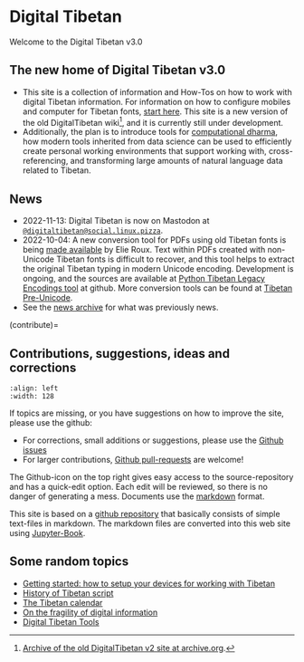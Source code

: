# Digital Tibetan

Welcome to the Digital Tibetan v3.0

## The new home of Digital Tibetan v3.0

- This site is a collection of information and How-Tos on how to work with digital Tibetan information. For information on how to configure mobiles and computer for Tibetan fonts, [start here](docs/devices_tibetan.md). This site is a new version of the old DigitalTibetan wiki[^ref_old_site], and it is currently still under development.
- Additionally, the plan is to introduce tools for [computational dharma](docs/computational_dharma.ipynb), how modern tools inherited from data science can be used to efficiently create personal working environments that support working with, cross-referencing, and transforming large amounts of natural language data related to Tibetan. 

[^ref_old_site]: [Archive of the old DigitalTibetan v2 site at archive.org](https://web.archive.org/web/20210502044931/http://www.digitaltibetan.org/index.php/Digital_Tibetan).

## News

- 2022-11-13: Digital Tibetan is now on Mastodon at [`@digitaltibetan@social.linux.pizza`](https://social.linux.pizza/@digitaltibetan).
- 2022-10-04: A new conversion tool for PDFs using old Tibetan fonts is being [made available](https://github.com/buda-base/py-tiblegenc) by Elie Roux. Text within PDFs created with non-Unicode Tibetan fonts is difficult to recover, and this tool helps to extract the original Tibetan typing in modern Unicode encoding. Development is ongoing, and the sources are available at [Python Tibetan Legacy Encodings tool](https://github.com/buda-base/py-tiblegenc) at github. More conversion tools can be found at [Tibetan Pre-Unicode](docs/tibetan_pre_unicode.md).
- See the [news archive](docs/news/_news_archive.md) for what was previously news.

(contribute)=
## Contributions, suggestions, ideas and corrections

```{image} Images/quick_edit.jpg
:align: left
:width: 128
```

If topics are missing, or you have suggestions on how to improve the site, please use the github:

- For corrections, small additions or suggestions, please use the [Github issues](https://github.com/DigitalTibetan/DigitalTibetan/issues)
- For larger contributions, [Github pull-requests](https://github.com/DigitalTibetan/DigitalTibetan/pulls) are welcome!

The Github-icon on the top right gives easy access to the source-repository and has a quick-edit option. Each edit will be reviewed, so there is no danger of generating a mess. Documents use the [markdown](https://docs.github.com/en/get-started/writing-on-github/getting-started-with-writing-and-formatting-on-github/basic-writing-and-formatting-syntax) format.

This site is based on a [github repository](https://github.com/DigitalTibetan/DigitalTibetan) that basically consists of simple text-files in markdown. The markdown files are converted into this web site using [Jupyter-Book](https://jupyterbook.org/en/stable/index.html).

## Some random topics

- [Getting started: how to setup your devices for working with Tibetan](docs/devices_tibetan.md)
- [History of Tibetan script](docs/tibetan_script_history.md)
- [The Tibetan calendar](docs/tibetan_calendar.md)
- [On the fragility of digital information](docs/digital_dharma_is_fragile.md)
- [Digital Tibetan Tools](docs/digital_tibetan_tools.md)
